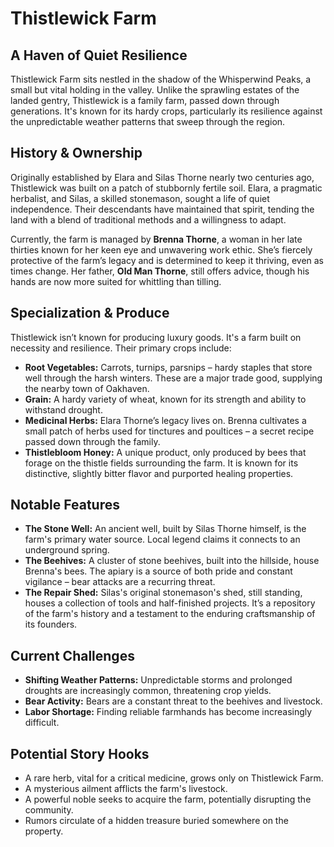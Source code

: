 # Thistlewick Farm

## A Haven of Quiet Resilience

Thistlewick Farm sits nestled in the shadow of the Whisperwind Peaks, a small but vital holding in the valley. Unlike the sprawling estates of the landed gentry, Thistlewick is a family farm, passed down through generations. It's known for its hardy crops, particularly its resilience against the unpredictable weather patterns that sweep through the region.

## History & Ownership

Originally established by Elara and Silas Thorne nearly two centuries ago, Thistlewick was built on a patch of stubbornly fertile soil. Elara, a pragmatic herbalist, and Silas, a skilled stonemason, sought a life of quiet independence. Their descendants have maintained that spirit, tending the land with a blend of traditional methods and a willingness to adapt.

Currently, the farm is managed by **Brenna Thorne**, a woman in her late thirties known for her keen eye and unwavering work ethic.  She’s fiercely protective of the farm’s legacy and is determined to keep it thriving, even as times change. Her father, **Old Man Thorne**, still offers advice, though his hands are now more suited for whittling than tilling.

## Specialization & Produce

Thistlewick isn’t known for producing luxury goods. It's a farm built on necessity and resilience. Their primary crops include:

*   **Root Vegetables:** Carrots, turnips, parsnips – hardy staples that store well through the harsh winters. These are a major trade good, supplying the nearby town of Oakhaven.
*   **Grain:** A hardy variety of wheat, known for its strength and ability to withstand drought.
*   **Medicinal Herbs:** Elara Thorne’s legacy lives on. Brenna cultivates a small patch of herbs used for tinctures and poultices – a secret recipe passed down through the family.
*   **Thistlebloom Honey:** A unique product, only produced by bees that forage on the thistle fields surrounding the farm. It is known for its distinctive, slightly bitter flavor and purported healing properties.

## Notable Features

*   **The Stone Well:** An ancient well, built by Silas Thorne himself, is the farm's primary water source. Local legend claims it connects to an underground spring.
*   **The Beehives:** A cluster of stone beehives, built into the hillside, house Brenna's bees. The apiary is a source of both pride and constant vigilance – bear attacks are a recurring threat.
*   **The Repair Shed:** Silas's original stonemason's shed, still standing, houses a collection of tools and half-finished projects. It’s a repository of the farm's history and a testament to the enduring craftsmanship of its founders.

## Current Challenges

*   **Shifting Weather Patterns:**  Unpredictable storms and prolonged droughts are increasingly common, threatening crop yields.
*   **Bear Activity:**  Bears are a constant threat to the beehives and livestock.
*   **Labor Shortage:**  Finding reliable farmhands has become increasingly difficult.

## Potential Story Hooks

*   A rare herb, vital for a critical medicine, grows only on Thistlewick Farm.
*   A mysterious ailment afflicts the farm's livestock.
*   A powerful noble seeks to acquire the farm, potentially disrupting the community.
*   Rumors circulate of a hidden treasure buried somewhere on the property.
